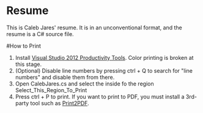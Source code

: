 Resume
======

This is Caleb Jares' resume. It is in an unconventional format, and the resume is a C# source file.

#How to Print
1. Install [Visual Studio 2012 Productivity Tools](http://visualstudiogallery.msdn.microsoft.com/d0d33361-18e2-46c0-8ff2-4adea1e34fef). Color printing is broken at this stage.
2. (Optional) Disable line numbers by pressing ctrl + Q to search for "line numbers" and disable them from there.
3. Open CalebJares.cs and select the inside fo the region Select_This_Region_To_Print
4. Press ctrl + P to print. If you want to print to PDF, you must install a 3rd-party tool such as [Print2PDF](http://download.cnet.com/Print2PDF/3000-2079_4-10425660.html).
